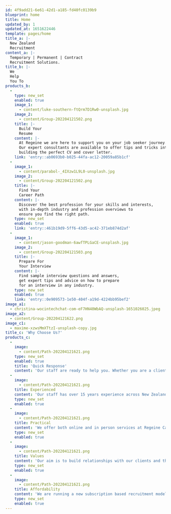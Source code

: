 ```yaml
---
id: 4f9add21-6e61-42d1-a185-fd40fc0139b9
blueprint: home
title: Home
updated_by: 1
updated_at: 1651622446
template: pages/home
title_a: |-
  New Zealand
  Recruitment
content_a: |-
  Temporary | Permanent | Contract
  Recruitment Solutions.
title_b: |-
  We 
  Help
  You To
products_b:
  -
    type: new_set
    enabled: true
    image_1:
      - content/luke-southern-ftQrm7D1Rw0-unsplash.jpg
    image_2:
      - content/Group-202204121502.png
    title: |-
      Build Your
      Resume
    content: |-
      At Regeine we are here to support you on your job seeker journey. 
      Our expert consultants are available to offer tips and tricks into 
      building the perfect CV and cover letter.
    link: 'entry::ab0693b0-b025-44fa-ac12-20059a85b1cf'
  -
    image_1:
      - content/parabol-_4IXzw1L9L0-unsplash.jpg
    image_2:
      - content/Group-202204121502.png
    title: |-
      Find Your
      Career Path
    content: |-
      Discover the best profession for your skills and interests, 
      with in-depth industry and profession overviews to 
      ensure you find the right path.
    type: new_set
    enabled: true
    link: 'entry::461b19d9-5ff6-43d5-ac42-371eb874d2af'
  -
    image_1:
      - content/jason-goodman-6awfTPLGaCE-unsplash.jpg
    image_2:
      - content/Group-202204121503.png
    title: |-
      Prepare For
      Your Interview
    content: |-
      Find sample interview questions and answers, 
      get expert tips and advice on how to prepare 
      for an interview in any industry.
    type: new_set
    enabled: true
    link: 'entry::0e909573-1e50-404f-a19d-4224bb95bef2'
image_a1:
  - christina-wocintechchat-com-eF7HN40WbAQ-unsplash-1651026025.jpeg
image_a2:
  - content/Group-202204121622.png
image_c1:
  - maxime-xzwsMmXTtzI-unsplash-copy.jpg
title_c: 'Why Choose Us?'
products_c:
  -
    image:
      - content/Path-202204121621.png
    type: new_set
    enabled: true
    title: 'Quick Response'
    content: 'Our staff are ready to help you. Whether you are a client looking for the perfect candidate or if you are a candidate who is searching for your next career journey.'
  -
    image:
      - content/Path-202204121621.png
    title: Experienced
    content: 'Our staff has over 15 years experience across New Zealand businesses and 20 years plus experience in recruitment services.'
    type: new_set
    enabled: true
  -
    image:
      - content/Path-202204121621.png
    title: Practical
    content: 'We offer both online and in person services at Regeine Career, creating a more practical approach to recruitment.'
    type: new_set
    enabled: true
  -
    image:
      - content/Path-202204121621.png
    title: Values
    content: 'Our aim is to build relationships with our clients and their businesses. Our company values are: Integrity, honesty, trust and loyalty.'
    type: new_set
    enabled: true
  -
    image:
      - content/Path-202204121621.png
    title: Affordability
    content: 'We are running a new subscription based recruitment model that allows us to be cost effective.'
    type: new_set
    enabled: true
---
```

